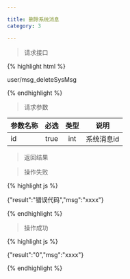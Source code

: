 ```yaml
---

title: 删除系统消息
category: 3

---
```


> 请求接口

{% highlight html %}

user/msg_deleteSysMsg

{% endhighlight %}

> 请求参数

|参数名称			|必选		|类型		|说明									
|-------------------|:---------:|:---------:|--------------------------------------------
|id					|true		|int		|系统消息id

> 返回结果

> 操作失败

{% highlight js %}

{"result":"错误代码","msg":"xxxx"}

{% endhighlight %}

> 操作成功

{% highlight js %}

{"result":"0","msg":"xxxx"}

{% endhighlight %}

